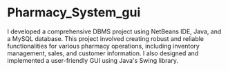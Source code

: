 # Pharmacy_System_gui
I developed a comprehensive DBMS project using NetBeans IDE, Java, and a MySQL database. This project involved creating robust and reliable functionalities for various pharmacy operations, including inventory management, sales, and customer information. I also designed and implemented a user-friendly GUI using Java's Swing library.
